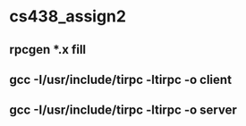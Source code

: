 # cs438_assign2
## rpcgen *.x fill
## gcc <client> -I/usr/include/tirpc -ltirpc -o client
## gcc <server> -I/usr/include/tirpc -ltirpc -o server
